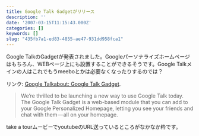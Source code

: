 ```yaml
---
title: Google Talk Gadgetがリリース
description: ''
date: '2007-03-15T11:15:43.000Z'
categories: []
keywords: []
slug: "435fb7a1-ed83-4855-ae47-931dd958fca1"
---
```

Google TalkのGadgetが発表されました。Googleパーソナライズホームページはもちろん、WEBページ上にも設置することができるそうです。Google Talkメインの人はこれでもうmeeboとかは必要なくなったりするのでは？

リンク: [Google Talkabout: Google Talk Gadget](http://googletalk.blogspot.com/2007/03/google-talk-gadget.html "Google Talkabout: Google Talk Gadget").

> We’re thrilled to be launching a new way to use Google Talk today. The Google Talk Gadget is a web-based module that you can add to your Google Personalized Homepage, letting you see your friends and chat with them — all on your homepage.

take a tourムービーでyoutubeのURL送っているところがなかなか粋です。
